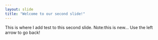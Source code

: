 ```yaml
---
layout: slide
title: "Welcome to our second slide!"
---
```

This is where I add test to this second slide. Note:this is new...
Use the left arrow to go back!
